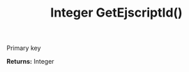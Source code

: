 ﻿---
uid: crmscript_ref_NSCRMScriptEntity_GetEjscriptId
title: Integer GetEjscriptId()
intellisense: NSCRMScriptEntity.GetEjscriptId
keywords: NSCRMScriptEntity, GetEjscriptId
so.topic: reference
---

Primary key

**Returns:** Integer


